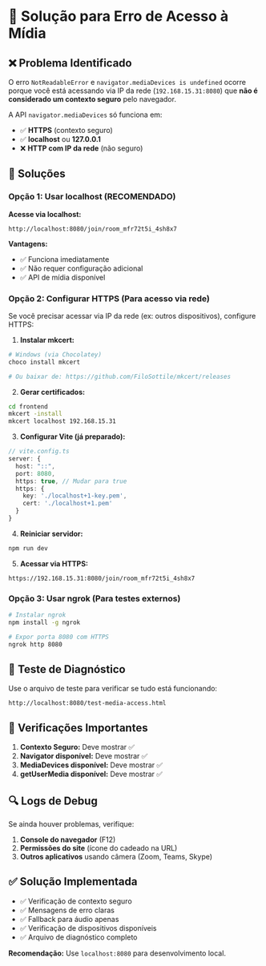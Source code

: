 # 🔧 Solução para Erro de Acesso à Mídia

## ❌ Problema Identificado

O erro `NotReadableError` e `navigator.mediaDevices is undefined` ocorre porque você está acessando via IP da rede (`192.168.15.31:8080`) que **não é considerado um contexto seguro** pelo navegador.

A API `navigator.mediaDevices` só funciona em:
- ✅ **HTTPS** (contexto seguro)
- ✅ **localhost** ou **127.0.0.1**
- ❌ **HTTP com IP da rede** (não seguro)

## 🎯 Soluções

### **Opção 1: Usar localhost (RECOMENDADO)**

**Acesse via localhost:**
```
http://localhost:8080/join/room_mfr72t5i_4sh8x7
```

**Vantagens:**
- ✅ Funciona imediatamente
- ✅ Não requer configuração adicional
- ✅ API de mídia disponível

### **Opção 2: Configurar HTTPS (Para acesso via rede)**

Se você precisar acessar via IP da rede (ex: outros dispositivos), configure HTTPS:

1. **Instalar mkcert:**
```bash
# Windows (via Chocolatey)
choco install mkcert

# Ou baixar de: https://github.com/FiloSottile/mkcert/releases
```

2. **Gerar certificados:**
```bash
cd frontend
mkcert -install
mkcert localhost 192.168.15.31
```

3. **Configurar Vite (já preparado):**
```typescript
// vite.config.ts
server: {
  host: "::",
  port: 8080,
  https: true, // Mudar para true
  https: {
    key: './localhost+1-key.pem',
    cert: './localhost+1.pem'
  }
}
```

4. **Reiniciar servidor:**
```bash
npm run dev
```

5. **Acessar via HTTPS:**
```
https://192.168.15.31:8080/join/room_mfr72t5i_4sh8x7
```

### **Opção 3: Usar ngrok (Para testes externos)**

```bash
# Instalar ngrok
npm install -g ngrok

# Expor porta 8080 com HTTPS
ngrok http 8080
```

## 🧪 Teste de Diagnóstico

Use o arquivo de teste para verificar se tudo está funcionando:
```
http://localhost:8080/test-media-access.html
```

## 📱 Verificações Importantes

1. **Contexto Seguro:** Deve mostrar ✅
2. **Navigator disponível:** Deve mostrar ✅  
3. **MediaDevices disponível:** Deve mostrar ✅
4. **getUserMedia disponível:** Deve mostrar ✅

## 🔍 Logs de Debug

Se ainda houver problemas, verifique:

1. **Console do navegador** (F12)
2. **Permissões do site** (ícone do cadeado na URL)
3. **Outros aplicativos** usando câmera (Zoom, Teams, Skype)

## ✅ Solução Implementada

- ✅ Verificação de contexto seguro
- ✅ Mensagens de erro claras
- ✅ Fallback para áudio apenas
- ✅ Verificação de dispositivos disponíveis
- ✅ Arquivo de diagnóstico completo

**Recomendação:** Use `localhost:8080` para desenvolvimento local.